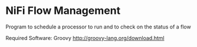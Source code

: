 # NiFi Flow Management
Program to schedule a processor to run and to check on the status of a flow

Required Software: Groovy http://groovy-lang.org/download.html
